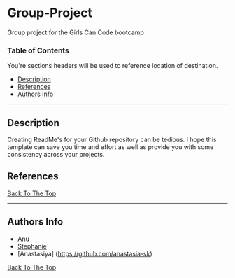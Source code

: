 # Group-Project
Group project for the Girls Can Code bootcamp

### Table of Contents
You're sections headers will be used to reference location of destination.

- [Description](#description)
- [References](#references)
- [Authors Info](#authors-info)

---

## Description

Creating ReadMe's for your Github repository can be tedious.  I hope this template can save you time and effort as well as provide you with some consistency across your projects.


## References
[Back To The Top](#Group-Project)

---


## Authors Info

- [Anu](https://github.com/ivunic)
- [Stephanie](hhttps://github.com/Stephlt)
- [Anastasiya] (https://github.com/anastasia-sk)

[Back To The Top](#Group-Project)
